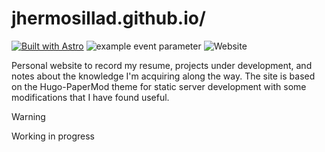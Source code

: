 # jhermosillad.github.io/

[![Built with Astro](https://astro.badg.es/v2/built-with-astro/tiny.svg)](https://astro.build) ![example event parameter](https://github.com/JHermosillaD/jhermosillad.github.io/actions/workflows/deploy.yml/badge.svg?event=push) ![Website](https://img.shields.io/website?url=https%3A%2F%2Fjhermosillad.github.io%2F) 

Personal website to record my resume, projects under development, and notes about the knowledge I'm acquiring along the way. The site is based on the Hugo-PaperMod theme for static server development with some modifications that I have found useful.

> [!WARNING]  
> Working in progress
